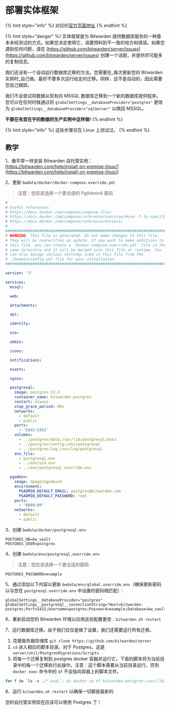 # 部署实体框架

{% hint style="info" %}
对应的[官方页面地址](https://contributing.bitwarden.com/server/ef/deploying/)
{% endhint %}

{% hint style="danger" %}
实体框架是为 Bitwarden 提供数据库服务的一种基本未经测试的方式。如果您决定使用它，请要预料到不一致的地方和错误。如果您遇到任何问题，请在 [https://github.com/bitwarden/server/issues](https://github.com/bitwarden/server/issues) 创建一个话题，并提供尽可能多的复制信息。

我们还没有一个自动运行数据库迁移的方法。您需要在_每次更新您的 Bitwarden 实例时_自己做。最好不要多次运行给定的迁移。同样，这不是自动的，因此需要您自己跟踪。

我们不会尝试将数据从现有的 MSSQL 数据库迁移到一个新的数据库提供程序。您可以在任何时候通过将 `globalSettings__databaseProvider="postgres"` 更改为 `globalSettings__databaseProvider="sqlServer"` 以换回 MSSQL。

**不要在有您在乎的数据的生产实例中这样做!**
{% endhint %}

{% hint style="info" %}
这些步骤仅在 Linux 上测试过。
{% endhint %}

## 教学 <a href="#instructions" id="instructions"></a>

1、像平常一样安装 Bitwarden 自托管实例：[https://bitwarden.com/help/install-on-premise-linux/](https://bitwarden.com/help/install-on-premise-linux/)

2、更新 `bwdata/docker/docker-compose.override.yml`

> 注意：您应该选择一个更合适的 PgAdmin4 密码

```yaml
#
# Useful references:
# https://docs.docker.com/compose/compose-file/
# https://docs.docker.com/compose/reference/overview/#use--f-to-specify-name-and-path-of-one-or-more-compose-files
# https://docs.docker.com/compose/reference/envvars/
#
#########################################################################
# WARNING: This file is generated. Do not make changes to this file.    #
# They will be overwritten on update. If you want to make additions to  #
# this file, you can create a `docker-compose.override.yml` file in the #
# same directory and it will be merged into this file at runtime. You   #
# can also manage various settings used in this file from the           #
# ./bwdata/config.yml file for your installation.                       #
#########################################################################

version: '3'

services:
  mssql:

  web:

  attachments:

  api:

  identity:

  sso:

  admin:

  icons:

  notifications:

  events:

  nginx:

  postgresql:
    image: postgres:13.2
    container_name: bitwarden-postgres
    restart: always
    stop_grace_period: 60s
    networks:
      - default
      - public
    ports:
      - '5432:5432'
    volumes:
      - ../postgres/data:/var/lib/postgresql/data
      - ../postgres/config:/etc/postgresql
      - ../postgres/log:/var/log/postgresql
    env_file:
      - postgresql.env
      - ../env/uid.env
      - ../env/postgresql.override.env

  pgadmin:
    image: dpage/pgadmin4
    environment:
      PGADMIN_DEFAULT_EMAIL: postgres@bitwarden.com
      PGADMIN_DEFAULT_PASSWORD: root
    ports:
      - "8889:80"
    networks:
      - default
      - public
```

3、创建 `bwdata/docker/postgresql.env`

```systemd
POSTGRES_DB=bw_vault
POSTGRES_USER=postgres
```

4、创建 `bwdata/env/postgresql.override.env`

> 注意：您应该选择一个更合适的密码

```systemd
POSTGRES_PASSWORD=example
```

5、通过添加以下内容以更新 `bwdata/env/global.override.env`（确保更新密码以与您在 `postgresql.override.env` 中设置的密码相匹配）：

```systemd
globalSettings__databaseProvider="postgres"
globalSettings__postgreSql__connectionString="Host=bitwarden-postgres;Port=5432;Username=postgres;Password=example;Database=bw_vault"
```

6、重新启动您的 Bitwarden 环境以应用这些配置更改：`bitwarden.sh restart`

7、运行数据库迁移。由于我们仅仅是做了设置，我们还需要运行所有迁移。

1. 克隆服务器存储库 `git clone https://github.com/bitwarden/server`
2. `cd` 进入相应的脚本目录。对于 Postgres，这是 `server/util/PostgresMigrations/Scripts`
3. 将每一个迁移复制到 postgres docker 容器并运行它，下面的脚本将为当前目录中的每一个迁移执行此操作。注意：这个脚本需要从当前目录运行，否则 `docker exec` 命令中的 `$f` 不会指向容器上的脚本文件。

```sql
for f in `ls -v ./*.psql`; do docker cp $f bitwarden-postgres:/var/lib/postgresql/; docker exec -u 1001 bitwarden-postgres psql bw_vault postgres -f /var/lib/postgresql/$f; done;
```

8、运行 `bitwarden.sh restart` 以确保一切都是最新的

您的自托管实例现在应该可以使用 Postgres 了！
